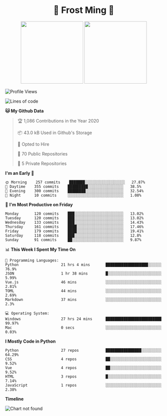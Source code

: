 <h1 align="center">🦄 Frost Ming 🐍</h1>

<p align="center">
  <img height="200" src="https://github-readme-stats.vercel.app/api?username=frostming&show_icons=true&theme=dracula&include_all_commits=true" />
  <img height="200" src="https://github-readme-stats.vercel.app/api/top-langs/?username=frostming&theme=dracula&show_icons=true" />
</p>

<!--START_SECTION:waka-->
![Profile Views](http://img.shields.io/badge/Profile%20Views-12-blue)

![Lines of code](https://img.shields.io/badge/From%20Hello%20World%20I%27ve%20Written-12.3%20million%20lines%20of%20code-blue)

**🐱 My Github Data** 

> 🏆 1,086 Contributions in the Year 2020
 > 
> 📦 43.0 kB Used in Github's Storage 
 > 
> 💼 Opted to Hire
 > 
> 📜 70 Public Repositories
 > 
> 🔑 5 Private Repositories 

**I'm an Early 🐤** 

```text
🌞 Morning    257 commits    ███████░░░░░░░░░░░░░░░░░░   27.87% 
🌆 Daytime    355 commits    █████████░░░░░░░░░░░░░░░░   38.5% 
🌃 Evening    300 commits    ████████░░░░░░░░░░░░░░░░░   32.54% 
🌙 Night      10 commits     ░░░░░░░░░░░░░░░░░░░░░░░░░   1.08%

```
📅 **I'm Most Productive on Friday** 

```text
Monday       120 commits    ███░░░░░░░░░░░░░░░░░░░░░░   13.02% 
Tuesday      120 commits    ███░░░░░░░░░░░░░░░░░░░░░░   13.02% 
Wednesday    133 commits    ███░░░░░░░░░░░░░░░░░░░░░░   14.43% 
Thursday     161 commits    ████░░░░░░░░░░░░░░░░░░░░░   17.46% 
Friday       179 commits    ████░░░░░░░░░░░░░░░░░░░░░   19.41% 
Saturday     118 commits    ███░░░░░░░░░░░░░░░░░░░░░░   12.8% 
Sunday       91 commits     ██░░░░░░░░░░░░░░░░░░░░░░░   9.87%

```


📊 **This Week I Spent My Time On** 

```text
💬 Programming Languages: 
Python                   21 hrs 4 mins       ███████████████████░░░░░░   76.9% 
JSON                     1 hr 38 mins        █░░░░░░░░░░░░░░░░░░░░░░░░   5.99% 
Vue.js                   46 mins             ░░░░░░░░░░░░░░░░░░░░░░░░░   2.81% 
TOML                     44 mins             ░░░░░░░░░░░░░░░░░░░░░░░░░   2.69% 
Markdown                 37 mins             ░░░░░░░░░░░░░░░░░░░░░░░░░   2.3%

💻 Operating System: 
Windows                  27 hrs 24 mins      █████████████████████████   99.97% 
Mac                      0 secs              ░░░░░░░░░░░░░░░░░░░░░░░░░   0.03%

```

**I Mostly Code in Python** 

```text
Python                   27 repos            ████████████████░░░░░░░░░   64.29% 
CSS                      4 repos             ██░░░░░░░░░░░░░░░░░░░░░░░   9.52% 
Vue                      4 repos             ██░░░░░░░░░░░░░░░░░░░░░░░   9.52% 
HTML                     3 repos             █░░░░░░░░░░░░░░░░░░░░░░░░   7.14% 
JavaScript               1 repos             ░░░░░░░░░░░░░░░░░░░░░░░░░   2.38%

```


**Timeline**

![Chart not found](https://github.com/frostming/frostming/blob/master/charts/bar_graph.png) 


<!--END_SECTION:waka-->
